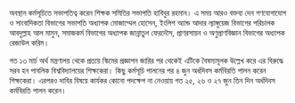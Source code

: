 অবস্থান কর্মসূচিতে সভাপতিত্ব করেন শিক্ষক সমিতির সভাপতি হাবিবুর রহমান। এ সময় আরও বক্তব্য দেন গণযোগাযোগ ও সাংবাদিকতা বিভাগের সভাপতি অধ্যাপক মোজাম্মেল হোসেন, ইংলিশ অ্যান্ড আদার ল্যাঙ্গুয়েজ বিভাগের পরিচালক আবদুল্লাহ আল মামুন, সমাজকর্ম বিভাগের অধ্যাপক জান্নাতুল ফেরদৌস, প্রাণরসায়ন ও অণুপ্রাণবিজ্ঞান বিভাগের অধ্যাপক রেজাউল করিম।

গত ১৩ মার্চ অর্থ মন্ত্রণালয় থেকে প্রত্যয় স্কিমের প্রজ্ঞাপন জারির পর থেকেই এটিকে বৈষম্যমূলক উল্লেখ করে এর বিরুদ্ধে সরব হন পাবলিক বিশ্ববিদ্যালয়ের শিক্ষকেরা। কিছু কর্মসূচি পালনের পর ৪ জুন অর্ধদিবস কর্মবিরতি পালন করেন শিক্ষকেরা। এরপরও দাবির বিষয়ে কার্যকর কোনো পদক্ষেপ না নেওয়ায় গত ২৫, ২৬ ও ২৭ জুন তিন দিন অর্ধদিবস কর্মবিরতি পালন করেন।
